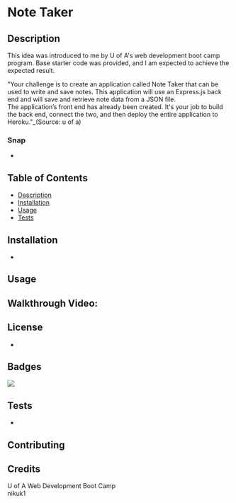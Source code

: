# Note Taker

## Description 
This idea was introduced to me by U of A's web development boot camp program.
Base starter code was provided, and I am expected to achieve the expected result.

"Your challenge is to create an application called Note Taker that can be used to write and save notes. 
This application will use an Express.js back end and will save and retrieve note data from a JSON file.  
The application’s front end has already been created. It's your job to build the back end, connect the two, and then deploy the entire application to Heroku."_(Source: u of a)

### Snap
-

## Table of Contents 
* [Description](#description)
* [Installation](#installation)
* [Usage](#usage)
* [Tests](#tests)

## Installation
-

## Usage 
Walkthrough Video:
-

## License
-

## Badges
![](https://img.shields.io/badge/license-nikuk1-orange?style=for-the-badge&logo=appveyor)

## Tests
-

## Contributing

## Credits
U of A Web Development Boot Camp</br>
nikuk1

